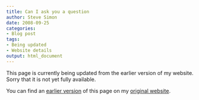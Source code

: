 ```yaml
---
title: Can I ask you a question 
author: Steve Simon
date: 2008-09-25
categories:
- Blog post
tags:
- Being updated
- Website details
output: html_document
---
```


This page is currently being updated from the earlier version of my website. Sorry that it is not yet fully available.

<!---More--->


You can find an [earlier version][sim1] of this page on my [original website][sim2].

[sim1]: http://www.pmean.com/08/CanIAsk.html
[sim2]: http://www.pmean.com/original_site.html
